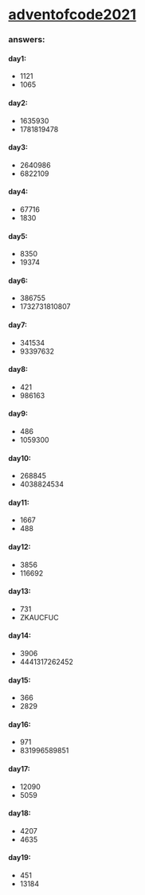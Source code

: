 # [adventofcode2021](https://adventofcode.com/2021)

### **answers:**

#### day1: 
* 1121
* 1065

#### day2:
* 1635930
* 1781819478

#### day3:
* 2640986
* 6822109

#### day4:
* 67716
* 1830

#### day5:
* 8350
* 19374

#### day6:
* 386755
* 1732731810807

#### day7:
* 341534
* 93397632

#### day8:
* 421
* 986163

#### day9:
* 486
* 1059300

#### day10:
* 268845
* 4038824534

#### day11:
* 1667
* 488

#### day12:
* 3856
* 116692

#### day13:
* 731
* ZKAUCFUC

#### day14:
* 3906
* 4441317262452

#### day15:
* 366
* 2829

#### day16:
* 971
* 831996589851

#### day17:
* 12090
* 5059

#### day18:
* 4207
* 4635

#### day19:
* 451
* 13184